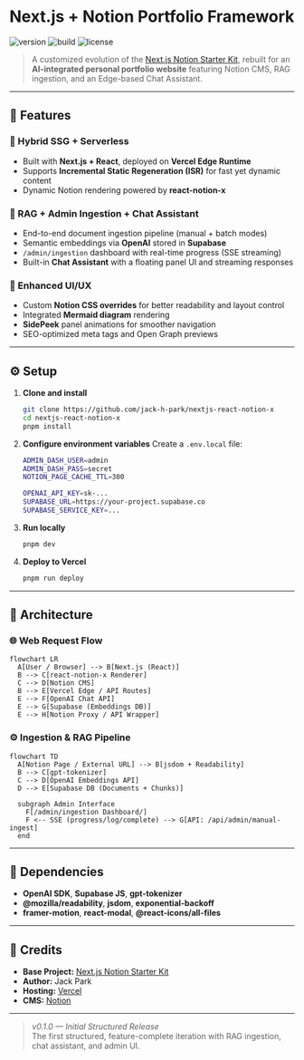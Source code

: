 # Next.js + Notion Portfolio Framework

![version](https://img.shields.io/badge/version-v0.1.0-blue)
![build](https://img.shields.io/badge/build-Vercel-success)
![license](https://img.shields.io/badge/license-MIT-green)

> A customized evolution of the [Next.js Notion Starter Kit](https://github.com/transitive-bullshit/nextjs-notion-starter-kit), rebuilt for an **AI-integrated personal portfolio website** featuring Notion CMS, RAG ingestion, and an Edge-based Chat Assistant.

---

## 🚀 Features

### 🧱 Hybrid SSG + Serverless

- Built with **Next.js + React**, deployed on **Vercel Edge Runtime**
- Supports **Incremental Static Regeneration (ISR)** for fast yet dynamic content
- Dynamic Notion rendering powered by **react-notion-x**

### 🧩 RAG + Admin Ingestion + Chat Assistant

- End-to-end document ingestion pipeline (manual + batch modes)
- Semantic embeddings via **OpenAI** stored in **Supabase**
- `/admin/ingestion` dashboard with real-time progress (SSE streaming)
- Built-in **Chat Assistant** with a floating panel UI and streaming responses

### 🎨 Enhanced UI/UX

- Custom **Notion CSS overrides** for better readability and layout control
- Integrated **Mermaid diagram** rendering
- **SidePeek** panel animations for smoother navigation
- SEO-optimized meta tags and Open Graph previews

---

## ⚙️ Setup

1. **Clone and install**

   ```bash
   git clone https://github.com/jack-h-park/nextjs-react-notion-x
   cd nextjs-react-notion-x
   pnpm install
   ```

2. **Configure environment variables**
   Create a `.env.local` file:

   ```bash
   ADMIN_DASH_USER=admin
   ADMIN_DASH_PASS=secret
   NOTION_PAGE_CACHE_TTL=300

   OPENAI_API_KEY=sk-...
   SUPABASE_URL=https://your-project.supabase.co
   SUPABASE_SERVICE_KEY=...
   ```

3. **Run locally**

   ```bash
   pnpm dev
   ```

4. **Deploy to Vercel**
   ```bash
   pnpm run deploy
   ```

---

## 🧭 Architecture

### 🌐 Web Request Flow

```mermaid
flowchart LR
  A[User / Browser] --> B[Next.js (React)]
  B --> C[react-notion-x Renderer]
  C --> D[Notion CMS]
  B --> E[Vercel Edge / API Routes]
  E --> F[OpenAI Chat API]
  E --> G[Supabase (Embeddings DB)]
  E --> H[Notion Proxy / API Wrapper]
```

### ⚙️ Ingestion & RAG Pipeline

```mermaid
flowchart TD
  A[Notion Page / External URL] --> B[jsdom + Readability]
  B --> C[gpt-tokenizer]
  C --> D[OpenAI Embeddings API]
  D --> E[Supabase DB (Documents + Chunks)]

  subgraph Admin Interface
    F[/admin/ingestion Dashboard/]
    F <-- SSE (progress/log/complete) --> G[API: /api/admin/manual-ingest]
  end
```

---

## 🧩 Dependencies

- **OpenAI SDK**, **Supabase JS**, **gpt-tokenizer**
- **@mozilla/readability**, **jsdom**, **exponential-backoff**
- **framer-motion**, **react-modal**, **@react-icons/all-files**

---

## 🧠 Credits

- **Base Project:** [Next.js Notion Starter Kit](https://github.com/transitive-bullshit/nextjs-notion-starter-kit)
- **Author:** Jack Park
- **Hosting:** [Vercel](https://vercel.com)
- **CMS:** [Notion](https://www.notion.so)

---

> _v0.1.0 — Initial Structured Release_  
> The first structured, feature-complete iteration with RAG ingestion, chat assistant, and admin UI.
